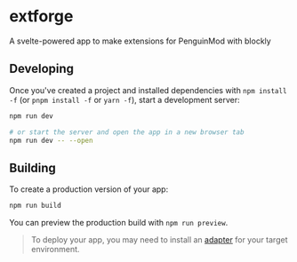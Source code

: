 # extforge

A svelte-powered app to make extensions for PenguinMod with blockly

## Developing

Once you've created a project and installed dependencies with `npm install -f` (or `pnpm install -f` or `yarn -f`), start a development server: <!-- npm needs -f or the packages wont install but do pnpm or yarn allow it? idk i dont use them -->

```bash
npm run dev

# or start the server and open the app in a new browser tab
npm run dev -- --open
```

## Building

To create a production version of your app:

```bash
npm run build
```

You can preview the production build with `npm run preview`.

> To deploy your app, you may need to install an [adapter](https://kit.svelte.dev/docs/adapters) for your target environment.
